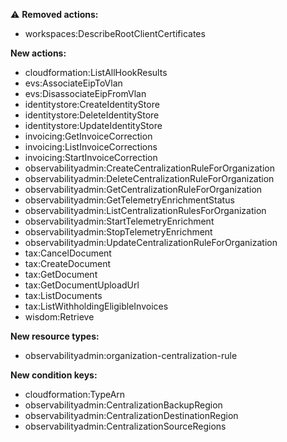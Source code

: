 :warning: **Removed actions:**

- workspaces:DescribeRootClientCertificates

**New actions:**

- cloudformation:ListAllHookResults
- evs:AssociateEipToVlan
- evs:DisassociateEipFromVlan
- identitystore:CreateIdentityStore
- identitystore:DeleteIdentityStore
- identitystore:UpdateIdentityStore
- invoicing:GetInvoiceCorrection
- invoicing:ListInvoiceCorrections
- invoicing:StartInvoiceCorrection
- observabilityadmin:CreateCentralizationRuleForOrganization
- observabilityadmin:DeleteCentralizationRuleForOrganization
- observabilityadmin:GetCentralizationRuleForOrganization
- observabilityadmin:GetTelemetryEnrichmentStatus
- observabilityadmin:ListCentralizationRulesForOrganization
- observabilityadmin:StartTelemetryEnrichment
- observabilityadmin:StopTelemetryEnrichment
- observabilityadmin:UpdateCentralizationRuleForOrganization
- tax:CancelDocument
- tax:CreateDocument
- tax:GetDocument
- tax:GetDocumentUploadUrl
- tax:ListDocuments
- tax:ListWithholdingEligibleInvoices
- wisdom:Retrieve

**New resource types:**

- observabilityadmin:organization-centralization-rule

**New condition keys:**

- cloudformation:TypeArn
- observabilityadmin:CentralizationBackupRegion
- observabilityadmin:CentralizationDestinationRegion
- observabilityadmin:CentralizationSourceRegions
